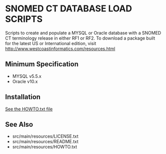 SNOMED CT DATABASE LOAD SCRIPTS
===============================
Scripts to create and populate a MYSQL or Oracle database with a SNOMED CT 
terminology release in either RF1 or RF2.  To download a package built for 
the latest US or International edition, visit
http://www.westcoastinformatics.com/resources.html

Minimum Specification
---------------------
- MYSQL v5.5.x
- Oracle v10.x

Installation
------------
[See the HOWTO.txt file](../master/HOWTO.txt "HOWTO.txt")


See Also
--------
* src/main/resources/LICENSE.txt
* src/main/resources/README.txt
* src/main/resources/HOWTO.txt
   
